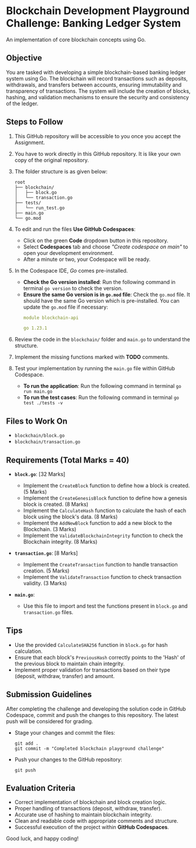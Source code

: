 # Blockchain Development Playground Challenge: Banking Ledger System

An implementation of core blockchain concepts using Go.

## Objective
You are tasked with developing a simple blockchain-based banking ledger system using Go. The blockchain will record transactions such as deposits, withdrawals, and transfers between accounts, ensuring immutability and transparency of transactions. The system will include the creation of blocks, hashing, and validation mechanisms to ensure the security and consistency of the ledger.

## Steps to Follow
1. This GitHub repository will be accessible to you once you accept the Assignment.
2. You have to work directly in this GitHub repository. It is like your own copy of the original repository.

3. The folder structure is as given below:
   ```
   root
   ├── blockchain/
   │   ├── block.go
   │   └── transaction.go
   ├── tests/
   │   └── run_test.go
   ├── main.go
   └── go.mod
   ```

4. To edit and run the files **Use GitHub Codespaces**:
   - Click on the green **Code** dropdown button in this repository.
   - Select **Codespaces** tab and choose *"Create codespace on main"* to open your development environment.
   - After a minute or two, your Codespace will be ready.

5. In the Codespace IDE, *Go* comes pre-installed. 
   - **Check the Go version installed**: Run the following command in terminal `go version` to check the version.
   - **Ensure the same Go version is in `go.mod` file**: Check the `go.mod` file. It should have the same Go version which is pre-installed. 
     You can update the `go.mod` file if necessary:
     ```yaml
     module blockchain-api
     
     go 1.23.1
     ```

6. Review the code in the `blockchain/` folder and `main.go` to understand the structure.
7. Implement the missing functions marked with **TODO** comments.
8. Test your implementation by running the `main.go` file within GitHub Codespace.
   - **To run the application**: Run the following command in terminal `go run main.go`
   - **To run the test cases**: Run the following command in terminal `go test ./tests -v`

## Files to Work On
- `blockchain/block.go`
- `blockchain/transaction.go`

## Requirements (Total Marks = 40)
- **`block.go`**: [32 Marks]
  - Implement the `CreateBlock` function to define how a block is created. (5 Marks)
  - Implement the `CreateGenesisBlock` function to define how a genesis block is created. (8 Marks)
  - Implement the `CalculateHash` function to calculate the hash of each block using the block's data. (8 Marks)
  - Implement the `AddNewBlock` function to add a new block to the Blockchain. (3 Marks)
  - Implement the `ValidateBlockchainIntegrity` function to check the Blockchain integrity. (8 Marks)

- **`transaction.go`**: [8 Marks]
  - Implement the `CreateTransaction` function to handle transaction creation. (5 Marks)
  - Implement the `ValidateTransaction` function to check transaction validity. (3 Marks)

- **`main.go`**:
  - Use this file to import and test the functions present in `block.go` and `transaction.go` files.


## Tips
- Use the provided `CalculateSHA256` function in `block.go` for hash calculation.
- Ensure that each block's `PreviousHash` correctly points to the 'Hash' of the previous block to maintain chain integrity.
- Implement proper validation for transactions based on their type (deposit, withdraw, transfer) and amount.

## Submission Guidelines
After completing the challenge and developing the solution code in GitHub Codespace, commit and push the changes to this repository. The latest push will be considered for grading.
  - Stage your changes and commit the files:
    ```
    git add .
    git commit -m "Completed blockchain playground challenge"
    ```
  - Push your changes to the GitHub repository:
    ```
    git push
    ```

## Evaluation Criteria
- Correct implementation of blockchain and block creation logic.
- Proper handling of transactions (deposit, withdraw, transfer).
- Accurate use of hashing to maintain blockchain integrity.
- Clean and readable code with appropriate comments and structure.
- Successful execution of the project within **GitHub Codespaces**.

Good luck, and happy coding!
